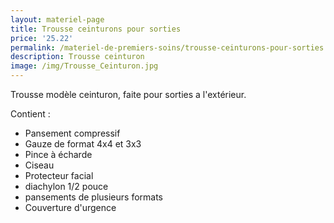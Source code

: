 ```yaml
---
layout: materiel-page
title: Trousse ceinturons pour sorties
price: '25.22'
permalink: /materiel-de-premiers-soins/trousse-ceinturons-pour-sorties
description: Trousse ceinturon
image: /img/Trousse_Ceinturon.jpg
---
```

Trousse modèle ceinturon, faite pour sorties a l'extérieur.

Contient : 

* Pansement compressif 
* Gauze de format 4x4 et 3x3
* Pince à écharde
* Ciseau
* Protecteur facial 
* diachylon 1/2 pouce 
* pansements de plusieurs formats 
* Couverture d'urgence
